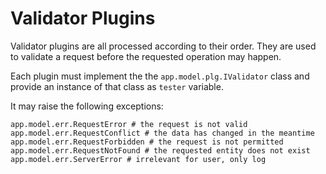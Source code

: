 # Validator Plugins

Validator plugins are all processed according to their order. They are used to
validate a request before the requested operation may happen.

Each plugin must implement the the `app.model.plg.IValidator` class and provide an
instance of that class as `tester` variable.

It may raise the following exceptions:

    app.model.err.RequestError # the request is not valid
    app.model.err.RequestConflict # the data has changed in the meantime
    app.model.err.RequestForbidden # the request is not permitted
    app.model.err.RequestNotFound # the requested entity does not exist
    app.model.err.ServerError # irrelevant for user, only log
